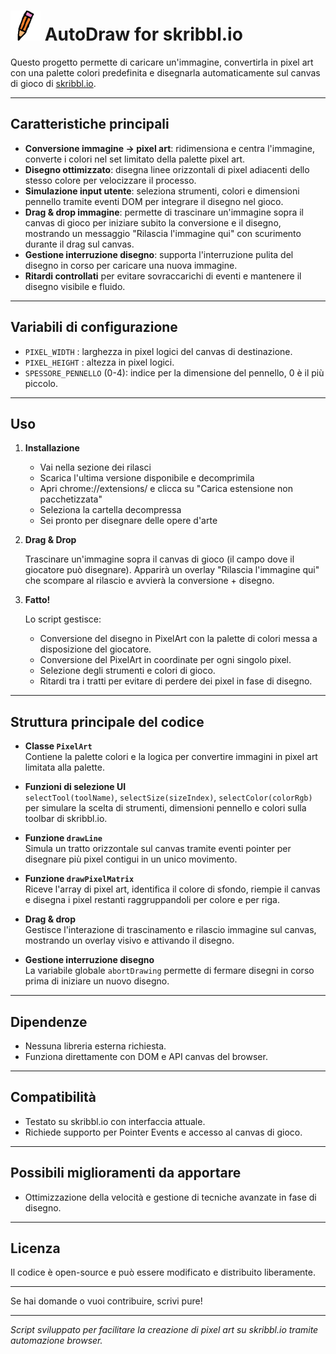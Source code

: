 # ![logo](/icons/icon48.png) AutoDraw for skribbl.io

Questo progetto permette di caricare un'immagine, convertirla in pixel art con una palette colori predefinita e disegnarla automaticamente sul canvas di gioco di [skribbl.io](https://skribbl.io/).

---

## Caratteristiche principali

- **Conversione immagine -> pixel art**: ridimensiona e centra l'immagine, converte i colori nel set limitato della palette pixel art.
- **Disegno ottimizzato**: disegna linee orizzontali di pixel adiacenti dello stesso colore per velocizzare il processo.
- **Simulazione input utente**: seleziona strumenti, colori e dimensioni pennello tramite eventi DOM per integrare il disegno nel gioco.
- **Drag & drop immagine**: permette di trascinare un'immagine sopra il canvas di gioco per iniziare subito la conversione e il disegno, mostrando un messaggio "Rilascia l'immagine qui" con scurimento durante il drag sul canvas.
- **Gestione interruzione disegno**: supporta l'interruzione pulita del disegno in corso per caricare una nuova immagine.
- **Ritardi controllati** per evitare sovraccarichi di eventi e mantenere il disegno visibile e fluido.

---

## Variabili di configurazione

- `PIXEL_WIDTH` : larghezza in pixel logici del canvas di destinazione.
- `PIXEL_HEIGHT` : altezza in pixel logici.
- `SPESSORE_PENNELLO` (0-4): indice per la dimensione del pennello, 0 è il più piccolo.

---

## Uso

1. **Installazione**

   - Vai nella sezione dei rilasci
   - Scarica l'ultima versione disponibile e decomprimila
   - Apri chrome://extensions/ e clicca su "Carica estensione non pacchetizzata"
   - Seleziona la cartella decompressa
   - Sei pronto per disegnare delle opere d'arte

1. **Drag & Drop**

   Trascinare un'immagine sopra il canvas di gioco (il campo dove il giocatore può disegnare). Apparirà un overlay "Rilascia l'immagine qui" che scompare al rilascio e avvierà la conversione + disegno.

2. **Fatto!**

   Lo script gestisce:
   - Conversione del disegno in PixelArt con la palette di colori messa a disposizione del giocatore.
   - Conversione del PixelArt in coordinate per ogni singolo pixel.
   - Selezione degli strumenti e colori di gioco.
   - Ritardi tra i tratti per evitare di perdere dei pixel in fase di disegno.

---

## Struttura principale del codice

- **Classe `PixelArt`**  
  Contiene la palette colori e la logica per convertire immagini in pixel art limitata alla palette.

- **Funzioni di selezione UI**  
  `selectTool(toolName)`, `selectSize(sizeIndex)`, `selectColor(colorRgb)` per simulare la scelta di strumenti, dimensioni pennello e colori sulla toolbar di skribbl.io.

- **Funzione `drawLine`**  
  Simula un tratto orizzontale sul canvas tramite eventi pointer per disegnare più pixel contigui in un unico movimento.

- **Funzione `drawPixelMatrix`**  
  Riceve l'array di pixel art, identifica il colore di sfondo, riempie il canvas e disegna i pixel restanti raggruppandoli per colore e per riga.

- **Drag & drop**  
  Gestisce l'interazione di trascinamento e rilascio immagine sul canvas, mostrando un overlay visivo e attivando il disegno.

- **Gestione interruzione disegno**  
  La variabile globale `abortDrawing` permette di fermare disegni in corso prima di iniziare un nuovo disegno.

---

## Dipendenze

- Nessuna libreria esterna richiesta.
- Funziona direttamente con DOM e API canvas del browser.

---

## Compatibilità

- Testato su skribbl.io con interfaccia attuale.
- Richiede supporto per Pointer Events e accesso al canvas di gioco.

---

## Possibili miglioramenti da apportare

- Ottimizzazione della velocità e gestione di tecniche avanzate in fase di disegno.

---

## Licenza

Il codice è open-source e può essere modificato e distribuito liberamente.

---

Se hai domande o vuoi contribuire, scrivi pure!

---

*Script sviluppato per facilitare la creazione di pixel art su skribbl.io tramite automazione browser.*
